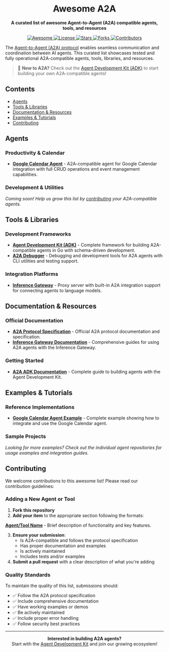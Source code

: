 <h1 align="center">Awesome A2A</h1>

<p align="center">
  <strong>A curated list of awesome Agent-to-Agent (A2A) compatible agents, tools, and resources</strong>
</p>

<p align="center">
  <!-- Awesome Badge -->
  <a href="https://awesome.re">
    <img src="https://awesome.re/badge.svg" alt="Awesome"/>
  </a>
  <!-- License Badge -->
  <a href="https://github.com/inference-gateway/awesome-a2a/blob/main/LICENSE">
    <img src="https://img.shields.io/github/license/inference-gateway/awesome-a2a?color=blue&style=flat-square" alt="License"/>
  </a>
  <!-- Stars Badge -->
  <a href="https://github.com/inference-gateway/awesome-a2a/stargazers">
    <img src="https://img.shields.io/github/stars/inference-gateway/awesome-a2a?color=blue&style=flat-square" alt="Stars"/>
  </a>
  <!-- Forks Badge -->
  <a href="https://github.com/inference-gateway/awesome-a2a/network/members">
    <img src="https://img.shields.io/github/forks/inference-gateway/awesome-a2a?color=blue&style=flat-square" alt="Forks"/>
  </a>
  <!-- Contributors Badge -->
  <a href="https://github.com/inference-gateway/awesome-a2a/graphs/contributors">
    <img src="https://img.shields.io/github/contributors/inference-gateway/awesome-a2a?color=blue&style=flat-square" alt="Contributors"/>
  </a>
</p>

The [Agent-to-Agent (A2A) protocol](https://google-a2a.github.io/A2A/latest/) enables seamless communication and coordination between AI agents. This curated list showcases tested and fully operational A2A-compatible agents, tools, libraries, and resources.

> 🚀 **New to A2A?** Check out the [Agent Development Kit (ADK)](https://github.com/inference-gateway/a2a) to start building your own A2A-compatible agents!

## Contents

- [Agents](#agents)
- [Tools & Libraries](#tools--libraries)
- [Documentation & Resources](#documentation--resources)
- [Examples & Tutorials](#examples--tutorials)
- [Contributing](#contributing)

## Agents

### Productivity & Calendar

- **[Google Calendar Agent](https://github.com/inference-gateway/google-calendar-agent)** - A2A-compatible agent for Google Calendar integration with full CRUD operations and event management capabilities.

### Development & Utilities

_Coming soon! Help us grow this list by [contributing](#contributing) your A2A-compatible agents._

## Tools & Libraries

### Development Frameworks

- **[Agent Development Kit (ADK)](https://github.com/inference-gateway/a2a)** - Complete framework for building A2A-compatible agents in Go with schema-driven development.
- **[A2A Debugger](https://github.com/inference-gateway/a2a-debugger)** - Debugging and development tools for A2A agents with CLI utilities and testing support.

### Integration Platforms

- **[Inference Gateway](https://github.com/inference-gateway/inference-gateway)** - Proxy server with built-in A2A integration support for connecting agents to language models.

## Documentation & Resources

### Official Documentation

- **[A2A Protocol Specification](https://google-a2a.github.io/A2A/latest/)** - Official A2A protocol documentation and specification.
- **[Inference Gateway Documentation](https://docs.inference-gateway.com)** - Comprehensive guides for using A2A agents with the Inference Gateway.

### Getting Started

- **[A2A ADK Documentation](https://github.com/inference-gateway/a2a#readme)** - Complete guide to building agents with the Agent Development Kit.

## Examples & Tutorials

### Reference Implementations

- **[Google Calendar Agent Example](https://github.com/inference-gateway/google-calendar-agent/tree/main/example)** - Complete example showing how to integrate and use the Google Calendar agent.

### Sample Projects

_Looking for more examples? Check out the individual agent repositories for usage examples and integration guides._

## Contributing

We welcome contributions to this awesome list! Please read our contribution guidelines:

### Adding a New Agent or Tool

1. **Fork this repository**
2. **Add your item** to the appropriate section following the formats:

**[Agent/Tool Name](github-link)** - Brief description of functionality and key features.

3. **Ensure your submission**:
   - Is A2A-compatible and follows the protocol specification
   - Has proper documentation and examples
   - Is actively maintained
   - Includes tests and/or examples
4. **Submit a pull request** with a clear description of what you're adding

### Quality Standards

To maintain the quality of this list, submissions should:

- ✅ Follow the A2A protocol specification
- ✅ Include comprehensive documentation
- ✅ Have working examples or demos
- ✅ Be actively maintained
- ✅ Include proper error handling
- ✅ Follow security best practices

---

<p align="center">
  <strong>Interested in building A2A agents?</strong><br>
  Start with the <a href="https://github.com/inference-gateway/a2a">Agent Development Kit</a> and join our growing ecosystem!
</p>
